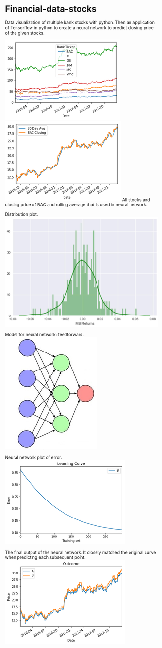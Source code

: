 # Financial-data-stocks
Data visualization of multiple bank stocks with python. Then an application of Tensorflow in python to create a neural network to predict closing price of the given stocks.

![alt text](https://github.com/popCoffee/Financial-data-stocks/blob/master/pics/price_day.png)
![alt text](https://github.com/popCoffee/Financial-data-stocks/blob/master/pics/BAC.png)
All stocks and closing price of BAC and rolling average that is used in neural network.

Distribution plot.
![alt text](https://github.com/popCoffee/Financial-data-stocks/blob/master/pics/distPlot_MS_.jpg)


Model for neural network: feedforward.
![alt text](https://github.com/popCoffee/Financial-data-stocks/blob/master/pics/feedforward1.jpg)

Neural network plot of error.
![alt text](https://github.com/popCoffee/Financial-data-stocks/blob/master/pics/LearnCurve.png)

The final output of the neural network. It closely matched the original curve when predicting each subsequent point.
![alt text](https://github.com/popCoffee/Financial-data-stocks/blob/master/pics/final_nn.png)
